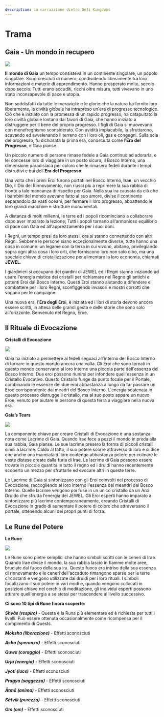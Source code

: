 ```yaml
---
description: La narrazzione dietro Defi Kingdoms
---
```


# Trama

## Gaia - Un mondo in recupero

![](https://dfk-hv.b-cdn.net/website-media/images/lore/adventure-horizon-frame-lg.gif)

**Il mondo di Gaia** un tempo consisteva in un continente singolare, un popolo singolare. Sono cresciuti di numero, condividendo liberamente tra loro informazioni e materie di apprendimento. Hanno prosperato molto, secolo dopo secolo. Tutti erano accuditi, ricchi oltre misura, tutti vivevano in uno stato inconsapevole di pace e utopia.

Non soddisfatti da tutte le meraviglie e le glorie che la natura ha fornito loro liberamente, la civiltà globale ha intrapreso un'era di progresso tecnologico. Ciò che è iniziato con la promessa di un rapido progresso, ha catapultato la loro civiltà globale lontano dai favori di Gaia, che hanno iniziato a distruggere per il bene del proprio progresso. I figli di Gaia si muovevano con menefreghismo sconsiderato. Con avidità implacabile, la sfruttarono, scavando ed avvelenando il terreno con i loro oli, gas e congegni. Sulla scia del progresso, fu dichiarata la prima era, conosciuta come l'**Era del Progresso**, e Gaia pianse.

Un piccolo numero di persone rimase fedele a Gaia continuò ad adorarla, e lei concesse loro di viaggiare in un posto sicuro, il Bosco Interno, una dimensione paradisiaca per coloro che le rimasero fedeli durante i tempi distruttivi e bui dell'**Era del Progresso**.

Una volta che i primi Eroi furono portati nel Bosco Interno, **Irae**, un vecchio Dio, il Dio del Rinnovamento, non riuscì più a reprimere la sua rabbia di fronte a tale mancanza di rispetto per Gaia. Nella sua ira causata da ciò che i bambini del mondo avevano fatto al suo amore, divise il continente separandolo da vasti oceani, per fermare il loro progresso, abbattendo le loro grandi macchine e strutture monumentali.

A distanza di molti millenni, le terre ed i popoli ricominciano a collaborare dopo aver imparato la lezione; Tutti i popoli tornano all'armonioso equilibrio di pace con Gaia ed all'apprezzamento per i suoi doni.

I Regni, un tempo presi da loro stessi, ora si stanno connettendo con altri Regni. Sebbene le persone siano eccezionalmente diverse, tutte hanno una cosa in comune: un legame con la terra in cui vivono, abitano, privilegiando sopra ogni altra cosa i loro orti, che forniscono loro non solo cibo, ma una speciale chiave di cristallizzazione per alimentare la loro economia, chiamati **JEWEL**.

I giardinieri si occupano dei giardini di JEWEL ed i Regni stanno iniziando ad usare l'energia mistica dei cristalli per richiamare nel Regno gli antichi e potenti Eroi dal Bosco Interno. Questi Eroi stanno aiutando a difendere e combattere per i loro Regni, sconfiggendo invasori e mostri corrotti che vagano per le campagne.

Una nuova era, l'**Era degli Eroi**, è iniziata ed i libri di storia devono ancora essere scritti, in attesa delle grandi gesta e delle storie che sono solo all'orizzonte. Benvenuto nel Regno, Eroe.

## Il Rituale di Evocazione

**Cristalli di Evocazione**

![](https://user-images.githubusercontent.com/91647016/138388100-df14301a-6e70-48c6-a721-600e3ac24a43.gif)

Gaia ha iniziato a permettere ai fedeli seguaci all'interno del Bosco Interno di tornare in questo mondo ancora una volta. Gli Eroi che sono tornati in questo mondo conservano al loro interno una piccola parte dell'essenza del Bosco Interno. Due eroi possono riunirsi per infondere quell'essenza in un Cristallo Evocativo. Questo Cristallo funge da punto focale per il Portale, combinando le essenze dei due eroi abbastanza a lungo da far passare un Eroe corrispondente dai meadri del Bosco Interno. L'energia scatenata in questo processo distrugge il cristallo, ma al suo posto appare un nuovo Eroe, venuto per aiutare le persone di questa terra a viaggiare nella nuova era.

**Gaia’s Tears**

![](https://dfk-hv.b-cdn.net/website-media/images/lore/gaias-tear.gif)

La componente chiave per creare Cristalli di Evocazione è una sostanza nota come Lacrime di Gaia. Quando Irae fece a pezzi il mondo in preda alla sua rabbia, Gaia pianse. Le sue lacrime presero la forma di piccoli cristalli simili a lacrime. Caldo al tatto, il suo potere scorre attraverso di loro e si dice che anche una manciata di loro contenga abbastanza potere per colmare le vaste distese create dalla furia di Irae. Le lacrime di Gaia possono essere trovate in piccole quantità in tutto il regno ed i druidi hanno recentemente scoperto un mezzo per sfruttarle ed evocare altri in queste terre.

Le Lacrime di Gaia si sintonizzano con gli Eroi coinvolti nel processo di Evocazione, raccogliendo al loro interno l'essenza dei meandri del Bosco Interno. Quelle lacrime vengono poi fuse in un unico cristallo da un Arci Druido che sfrutta l'energia dei JEWEL. Gli Eroi esperti hanno imparato a sintonizzare più lacrime contemporaneamente, creando Cristalli di Evocazione in grado di aumentare il potere di coloro che attraversano il portale, ottenendo alcuni dei propri punti di forza.

## Le Rune del Potere

**Le Rune**

![](https://dfk-hv.b-cdn.net/website-media/images/lore/rune\_12\_sm.gif)

Le Rune sono pietre semplici che hanno simboli scritti con le ceneri di Irae. Quando Irae divise il mondo, la sua rabbia lasciò in fiamme molte aree, bruciate dal fuoco della sua ira. Questo fuoco era intriso della sua essenza di rinnovamento e le ceneri dell'accaduto rimangono sparse per le terre circostanti e vengono utilizzate dai druidi per i loro rituali. I simboli focalizzano il suo potere in vari modi e, quando vengono collocati in posizioni chiave nel cerchio di meditazione, gli individui esperti possono attirare quell'energia a se stessi per trascendere al livello successivo.

**Ci sono 10 tipi di Rune finora scoperte:**

_**Shvās (respiro)**_ - Questa è la Runa più elementare ed è richiesta per tutti i livelli. Può essere ottenuta occasionalmente come ricompensa per il compimento di Quests.

_**Moksha (liberazione)**_ - Effetti sconosciuti

_**Asha (speranza)**_ - Effetti sconosciuti

_**Quwa (coraggio)**_ - Effetti sconosciuti

_**Urja (energia)**_ - Effetti sconosciuti

_**Jyoti (luce)**_ - Effetti sconosciuti

_**Pragya (saggezza)**_ - Effetti sconosciuti

_**Ātmā (anima)**_ - Effetti sconosciuti

_**Sātvik (purezza)**_ - Effetti sconosciuti

_**Om (om)**_ - Effetti sconosciuti
